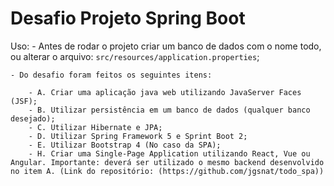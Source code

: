 # Desafio Projeto Spring Boot

Uso:
    - Antes de rodar o projeto criar um banco de dados com o nome todo, ou alterar o arquivo: `src/resources/application.properties`;
    
    - Do desafio foram feitos os seguintes itens:
    
        - A. Criar uma aplicação java web utilizando JavaServer Faces (JSF);
        - B. Utilizar persistência em um banco de dados (qualquer banco desejado);
        - C. Utilizar Hibernate e JPA;
        - D. Utilizar Spring Framework 5 e Sprint Boot 2;
        - E. Utilizar Bootstrap 4 (No caso da SPA);
        - H. Criar uma Single-Page Application utilizando React, Vue ou Angular. Importante: deverá ser utilizado o mesmo backend desenvolvido no item A. (Link do repositório: (https://github.com/jgsnat/todo_spa))

